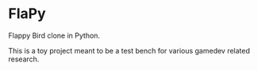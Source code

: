 FlaPy
=====
Flappy Bird clone in Python.

This is a toy project meant to be a test bench for various gamedev related
research.
